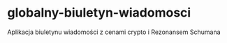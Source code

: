 # globalny-biuletyn-wiadomosci
Aplikacja biuletynu wiadomości z cenami crypto i Rezonansem Schumana
